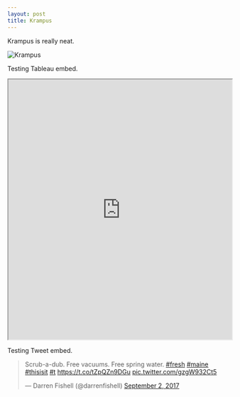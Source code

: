 ```yaml
---
layout: post
title: Krampus
---
```


Krampus is really neat.

![Krampus](https://upload.wikimedia.org/wikipedia/commons/2/22/Krampus_at_Perchtenlauf_Klagenfurt.jpg)

Testing Tableau embed. 

<iframe src="https://public.tableau.com/views/Snowfall-Feb162017/Snowfalltotals?:embed=y&:display_count=yes?:showVizHome=no&:embed=true"
 width="100%" height="585"></iframe>
 
Testing Tweet embed. 

<blockquote class="twitter-tweet" data-lang="en"><p lang="en" dir="ltr">Scrub-a-dub. Free vacuums. Free spring water. <a href="https://twitter.com/hashtag/fresh?src=hash">#fresh</a> <a href="https://twitter.com/hashtag/maine?src=hash">#maine</a> <a href="https://twitter.com/hashtag/thisisit?src=hash">#thisisit</a> <a href="https://twitter.com/hashtag/t?src=hash">#t</a> <a href="https://t.co/tZpQZn9DGu">https://t.co/tZpQZn9DGu</a> <a href="https://t.co/gzgW932Ct5">pic.twitter.com/gzgW932Ct5</a></p>&mdash; Darren Fishell (@darrenfishell) <a href="https://twitter.com/darrenfishell/status/903958239712350208">September 2, 2017</a></blockquote> <script async src="//platform.twitter.com/widgets.js" charset="utf-8"></script>